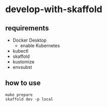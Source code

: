 # develop-with-skaffold

## requirements

- Docker Desktop
  - enable Kubernetes
- kubectl
- skaffold
- kustomize
- envsubst

## how to use

```console
make prepare
skaffold dev -p local
```

